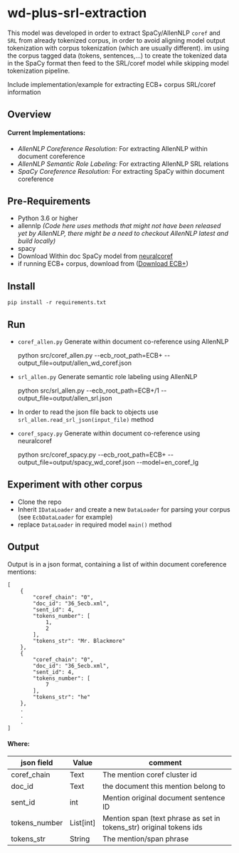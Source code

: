 # wd-plus-srl-extraction
This model was developed in order to extract SpaCy/AllenNLP `coref` and `SRL` from already tokenized corpus, 
in order to avoid aligning model output tokenization with corpus tokenization (which are usually different). 
im using the corpus tagged data (tokens, sentences,...) to create the tokenized data in the SpaCy format then feed to the SRL/coref model while skipping model tokenization pipeline.

Include implementation/example for extracting ECB+ corpus SRL/coref information

Overview
--

#### Current Implementations:

- *AllenNLP Coreference Resolution:* For extracting AllenNLP within document coreference
- *AllenNLP Semantic Role Labeling:* For extracting AllenNLP SRL relations 
- *SpaCy Coreference Resolution:* For extracting SpaCy within document coreference

Pre-Requirements
--
- Python 3.6 or higher
- allennlp *(Code here uses methods that might not have been released yet by AllenNLP, there might be a need to checkout AllenNLP latest and build locally)*
- spacy
- Download Within doc SpaCy model from <a href="https://github.com/huggingface/neuralcoref">neuralcoref</a>
- if running ECB+ corpus, download from (<a href="http://www.newsreader-project.eu/results/data/the-ecb-corpus/">Download ECB+</a>)

Install
--

    pip install -r requirements.txt

Run
--
- `coref_allen.py` Generate within document co-reference using AllenNLP


    python src/coref_allen.py --ecb_root_path=ECB+ --output_file=output/allen_wd_coref.json

- `srl_allen.py` Generate semantic role labeling using AllenNLP


    python src/srl_allen.py --ecb_root_path=ECB+/1 --output_file=output/allen_srl.json

- In order to read the json file back to objects use ``srl_allen.read_srl_json(input_file)`` method

- `coref_spacy.py` Generate within document co-reference using neuralcoref


    python src/coref_spacy.py --ecb_root_path=ECB+ --output_file=output/spacy_wd_coref.json --model=en_coref_lg
    

Experiment with other corpus
--
* Clone the repo
* Inherit `IDataLoader` and create a new `DataLoader` for parsing your corpus (see `EcbDataLoader` for example)
* replace `DataLoader` in required model `main()` method


Output
--
Output is in a json format, containing a list of within document coreference mentions:

    [
        {
            "coref_chain": "0",
            "doc_id": "36_5ecb.xml",
            "sent_id": 4,
            "tokens_number": [
                1,
                2
            ],
            "tokens_str": "Mr. Blackmore"
        },
        {
            "coref_chain": "0",
            "doc_id": "36_5ecb.xml",
            "sent_id": 4,
            "tokens_number": [
                7
            ],
            "tokens_str": "he"
        },
        .
        .
        .
    ]
    
#### Where:
  
| json field  | Value | comment |
| ------------- | ------------- | ------------- |
| coref_chain | Text | The mention coref cluster id |
| doc_id | Text | the document this mention belong to |
| sent_id | int | Mention original document sentence ID |
| tokens_number | List[int] | Mention span (text phrase as set in tokens_str) original tokens ids |
| tokens_str | String | The mention/span phrase |
